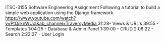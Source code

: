 ITSC-3155 Software Engineering Assignment
Following a tutorial to build a simple web application using the Django framework.
[https://www.youtube.com/watch?v=PtQiiknWUcI&ab_channel=TraversyMedia
](url)
31:28- Views & URL's
39:55 - Templates
1:04:25 - Database & Admin Panel
1:39:00 - CRUD
2:06:22 - Search
2:22:27 - User Login

